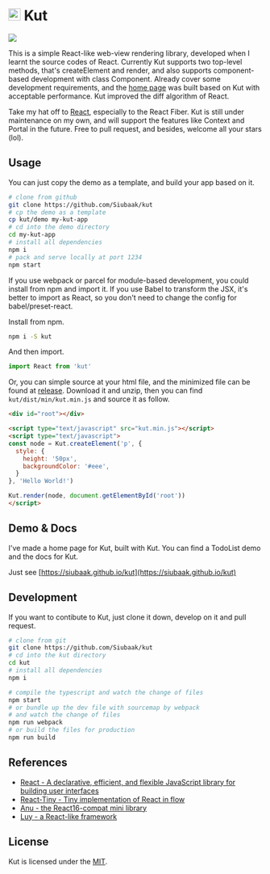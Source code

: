 # <img width="24" height="24" src="https://raw.githubusercontent.com/Siubaak/kut/master/docs/favicon.ico"/> Kut

[![](https://img.shields.io/npm/v/kut.svg?style=flat-square)](https://www.npmjs.com/package/kut)

This is a simple React-like web-view rendering library, developed when I learnt the source codes of React. Currently Kut supports two top-level methods, that's createElement and render, and also supports component-based development with class Component. Already cover some development requirements, and the [home page](https://siubaak.github.io/kut) was built based on Kut with acceptable performance. Kut improved the diff algorithm of React.

Take my hat off to [React](https://github.com/facebook/react), especially to the React Fiber. Kut is still under maintenance on my own, and will support the features like Context and Portal in the future. Free to pull request, and besides, welcome all your stars (lol).

## Usage

You can just copy the demo as a template, and build your app based on it.

```bash
# clone from github
git clone https://github.com/Siubaak/kut
# cp the demo as a template
cp kut/demo my-kut-app
# cd into the demo directory
cd my-kut-app
# install all dependencies
npm i
# pack and serve locally at port 1234
npm start
```

If you use webpack or parcel for module-based development, you could install from npm and import it. If you use Babel to transform the JSX, it's better to import as React, so you don't need to change the config for babel/preset-react.

Install from npm.

```bash
npm i -S kut
```

And then import.

```js
import React from 'kut'
```

Or, you can simple source at your html file, and the minimized file can be found at [release](https://github.com/Siubaak/kut/releases). Download it and unzip, then you can find `kut/dist/min/kut.min.js` and source it as follow.

```html
<div id="root"></div>

<script type="text/javascript" src="kut.min.js"></script>
<script type="text/javascript">
const node = Kut.createElement('p', {
  style: {
    height: '50px',
    backgroundColor: '#eee',
  }
}, 'Hello World!')

Kut.render(node, document.getElementById('root'))
</script>
```

## Demo & Docs

I've made a home page for Kut, built with Kut. You can find a TodoList demo and the docs for Kut.

Just see [https://siubaak.github.io/kut](https://siubaak.github.io/kut)

## Development

If you want to contibute to Kut, just clone it down, develop on it and pull request.

```bash
# clone from git
git clone https://github.com/Siubaak/kut
# cd into the kut directory
cd kut
# install all dependencies
npm i

# compile the typescript and watch the change of files
npm start
# or bundle up the dev file with sourcemap by webpack
# and watch the change of files
npm run webpack
# or build the files for production
npm run build
```

## References

- [React - A declarative, efficient, and flexible JavaScript library for building user interfaces](https://github.com/facebook/react)
- [React-Tiny - Tiny implementation of React in flow](https://github.com/CodeFalling/react-tiny)
- [Anu - the React16-compat mini library](https://github.com/RubyLouvre/anu)
- [Luy - a React-like framework](https://github.com/215566435/Luy)

## License

Kut is licensed under the [MIT](https://github.com/Siubaak/kut/blob/master/LICENSE).
